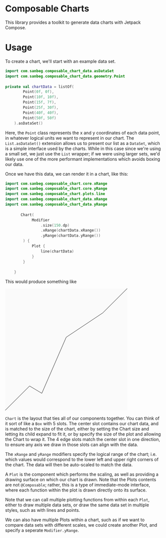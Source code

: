 # Composable Charts

This library provides a toolkit to generate data charts with Jetpack Compose.

# Usage

To create a chart, we'll start with an example data set.

```kotlin
import com.sanbeg.composable_chart_data.asDataSet
import com.sanbeg.composable_chart_data.geometry.Point

private val chartData = listOf(
        Point(0f, 0f),
        Point(10f, 10f),
        Point(15f, 7f),
        Point(25f, 30f),
        Point(40f, 40f),
        Point(50f, 50f)
    ).asDataSet()
```

Here, the `Point` class represents the x and y coordinates of each
data point, in whatever logical units we want to represent in our
chart.  The `List.asDataSet()` extension allows us to present our list
as a `DataSet`, which is a simple interface used by the charts.  While
in this case since we're using a small set, we just use the `List`
wrapper; if we were using larger sets, we'd likely use one of the more
performant implementations which avoids boxing our data.

Once we have this data, we can render it in a chart, like this:

```kotlin
import com.sanbeg.composable_chart.core.xRange
import com.sanbeg.composable_chart.core.yRange
import com.sanbeg.composable_chart.plots.line
import com.sanbeg.composable_chart_data.xRange
import com.sanbeg.composable_chart_data.yRange

       Chart(
            Modifier
                .size(150.dp)
                .xRange(chartData.xRange())
                .yRange(chartData.yRange())
        ) {
            Plot {
                line(chartData)
            }
        }

    }
```

This would produce something like

![sample chart](../composable-chart/src/debug/screenshotTest/reference/com/sanbeg/composable_chart/ExamplePreviewsScreenshots/GreetingPreview_748aa731_0.png)


`Chart` is the layout that ties all of our components together.  You
can think of it sort of like a `Box` with 5 slots.  The center slot
contains our chart data, and is matched to the size of the chart,
either by setting the Chart size and letting its child expand to fit
it, or by specify the size of the plot and allowing the Chart to wrap
it.  The 4 edge slots match the center slot in one direction, to
ensure any axis we draw in those slots can align with the data.

The `xRange` and `yRange` modifiers specify the logical range of the
chart; i.e. which values would correspond to the lower left and upper
right corners of the chart.  The data will then be auto-scaled to
match the data.

A `Plot` is the component which performs the scaling, as well as
providing a drawing surface on which our chart is drawn.  Note that
the Plots contents are not `@Composable`; rather, this is a type of
immediate-mode interface, where each function within the plot is drawn
directly onto its surface.

Note that we can call multiple plotting functions from within each
`Plot`, either to draw multiple data sets, or draw the same data set
in multiple styles, such as with lines and points.

We can also have multiple Plots within a chart, such as if we want to
compare data sets with different scales, we could create another Plot,
and specify a seperate `Modifier.yRange`.